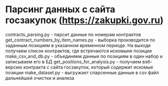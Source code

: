 # Парсинг данных с сайта госзакупок (https://zakupki.gov.ru) 

contracts_parsing.py - парсит данные по номерам контрактов
get_contract_numbers_by_item_names.py - выборка производится по заданным позициям в указанном временном периоде. На выходе получаем список контрактов, где встречаются искомыне позиции 
make_csv_and_db.py - объединяем данные по позициям в один набор и записываем его в БД
get_positions_for_analysis.py - получаем вэб-версию контракта с сайта госзакупок, который содержит искомые позиции
make_dataset.py - выгружает спарсенные данные в csv файл дальнейшей очистки и анализа